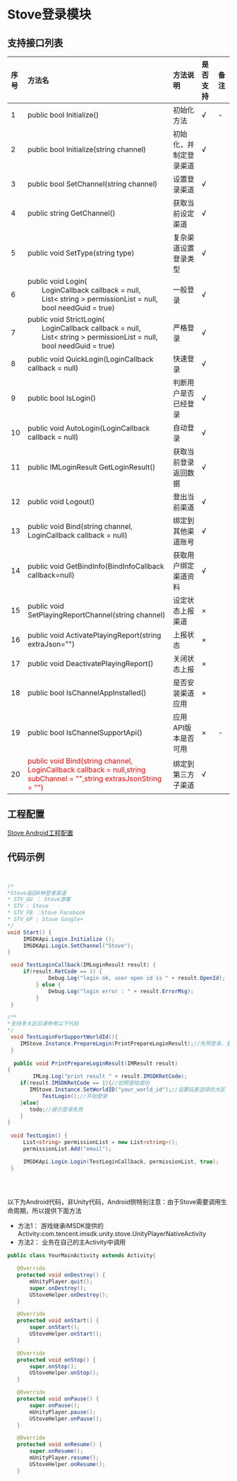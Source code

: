 # Stove登录模块

## 支持接口列表

| 序号 | 方法名 | 方法说明 | 是否支持 | 备注 |
| :-- | :-- | :-- | :-- | :-- |
| 1 | public bool Initialize() | 初始化方法 | √ | - |
| 2 | public bool Initialize(string channel) | 初始化，并制定登录渠道 |√ | |
| 3 | public bool SetChannel(string channel) | 设置登录渠道| √ | |
| 4 | public string GetChannel() | 获取当前设定渠道 | √ | |
| 5 | public void SetType(string type) | 复杂渠道设置登录类型 | √ | |
| 6 | public void Login( <br>&emsp;&emsp;LoginCallback callback = null,<br> &emsp;&emsp;List< string > permissionList = null,<br>&emsp;&emsp;bool needGuid = true) | 一般登录 | √ | |
| 7 | public void StrictLogin( <br>&emsp;&emsp;LoginCallback callback = null,<br> &emsp;&emsp;List< string > permissionList = null,<br>&emsp;&emsp;bool needGuid = true) | 严格登录 | √ | |
| 8 | public void QuickLogin(LoginCallback callback = null) | 快速登录 | √ | |
| 9 | public bool IsLogin() | 判断用户是否已经登录 | √ | |
| 10 | public void AutoLogin(LoginCallback callback = null) | 自动登录 | √ | |
| 11 | public IMLoginResult GetLoginResult() | 获取当前登录返回数据 | √ | |
| 12 | public void Logout() | 登出当前渠道 | √ | |
| 13 | public void Bind(string channel, LoginCallback callback = null) | 绑定到其他渠道账号 | √ | |
| 14 | public void GetBindInfo(BindInfoCallback callback=null) | 获取用户绑定渠道资料 | √ | |
| 15 | public void SetPlayingReportChannel(string channel) | 设定状态上报渠道 | × | |
| 16 | public void ActivatePlayingReport(string extraJson="") | 上报状态 | × | |
| 17 | public void DeactivatePlayingReport() | 关闭状态上报 | × | |
| 18 | public bool IsChannelAppInstalled() | 是否安装渠道应用 | × | |
| 19 | public bool IsChannelSupportApi() | 应用API版本是否可用 | × | - |
| 20 | <font color=red>public void Bind(string channel, LoginCallback callback = null,string subChannel = "",string extrasJsonString = "") </font>| 绑定到第三方子渠道 | √ | |

## 工程配置

 [Stove Android工程配置](../../../Channel/Stove/android.md)

## 代码示例
```cs


/*
*Stove返回4种登录渠道
* STV_GU ： Stove游客
* STV : Stove
* STV_FB ：Stove Facebook
* STV_GP : Stove Google+
*/
void Start() {
     IMSDKApi.Login.Initialize ();
     IMSDKApi.Login.SetChannel("Stove");
}

 void TestLoginCallback(IMLoginResult result) {
     if(result.RetCode == 1) {
             Debug.Log("login ok, user open id is " + result.OpenId);
         } else {
             Debug.Log("login error : " + result.ErrorMsg);
         }
 }

/**
*支持多大区后请参考以下代码
*/
 void TestLoginForSupportWorldId(){
 	IMStove.Instance.PrepareLogin(PrintPrepareLoginResult);//先预登录，登录Stove社交账号
 }
 
  public void PrintPrepareLoginResult(IMResult result)
{
        IMLog.Log("print result " + result.IMSDKRetCode);
	if(result.IMSDKRetCode == 1){//如预登陆成功
	   IMStove.Instance.SetWorldID("your_world_id");//设置玩家选择的大区
           TestLogin();//开始登录
	}else{
	   todo;//提示登录失败
	}
}
    
 void TestLogin() {
     List<string> permissionList = new List<string>();
     permissionList.Add("email");

     IMSDKApi.Login.Login(TestLoginCallback, permissionList, true);
 }
 

    

 ```

 以下为Android代码，非Unity代码，Android侧特别注意：由于Stove需要调用生命周期，所以提供下面方法
 - 方法1：
 游戏继承iMSDK提供的Activity:com.tencent.imsdk.unity.stove.UnityPlayerNativeActivity
 - 方法2：
 业务在自己的主Activity中调用


 ```java
 public class YourMainActivity extends Activity{

 	@Override
	protected void onDestroy() {
		mUnityPlayer.quit();
		super.onDestroy();
		UStoveHelper.onDestroy();
	}

	@Override
	protected void onStart() {
		super.onStart();
		UStoveHelper.onStart();
	}

	@Override
	protected void onStop() {
		super.onStop();
		UStoveHelper.onStop();
	}

	@Override
	protected void onPause() {
		super.onPause();
		mUnityPlayer.pause();
		UStoveHelper.onPause();
	}

	@Override
	protected void onResume() {
		super.onResume();
		mUnityPlayer.resume();
		UStoveHelper.onResume();
	}
```

